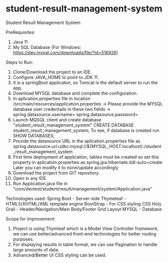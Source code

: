 # student-result-management-system
Student Result Management System

PreRequisites:
1. Java 11
2. My SQL Database (For Windows: https://dev.mysql.com/downloads/file/?id=516926)

Steps to Run:
1. Clone/Download the project to an IDE.
2. Configure JAVA_HOME to point to JDK 11.
3. It is a springBoot applicaton, so Tomcat is the default server to run the app.
4. Download MYSQL database and complete the configuration.
5. In aplication.properties file in location <project-directory>/src/main/resources/application.properties -> Please provide the MYSQL database user credentails in these two fields -> 
	spring.datasource.username=<username>
	spring.datasource.password=<password>
6. Launch MQSQL client and create database "student_result_management_system"
	CREATE DATABASE student_result_management_system;
	To see, if database is created run 
		SHOW DATABASES;
7. Provide the datasource URL in the aplication.properties file as
	spring.datasource.url=jdbc:mysql://${MYSQL_HOST:localhost}:<port>/student_result_management_system
8. First time deployment of application, tables must be created so set this property in aplication.properties as
	spring.jpa.hibernate.ddl-auto=create
	Later you can modify it to none/update accordingly
9. Download the project from GIT repository.
10. Open in any IDE.
11. Run Application.java file in "<project-directory>com/devtest/student/result/management/system/Application.java"
	
Technologies used:
Spring Boot - Server-side
Thymeleaf - HTML5/XHTML/XML template engine
BootStrap - For CSS styling
CSS Holy Grail  - Header/Navigation/Main Body/Footer Grid Layout
MYSQL - Database

Scope for Improvement:
1. Project is using Thymleaf which is a Model View Controller framework, we can use better/advanced front-end technologies for better routing purposes.
2. For displaying results in table format, we can use Pagination to handle large amounts of data.
3. Advanced/Better UI CSS styling can be used.


